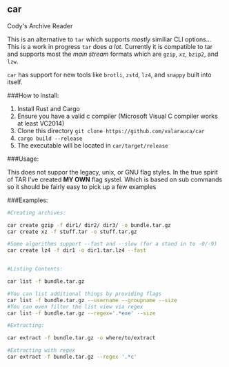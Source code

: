 car
---

Cody's Archive Reader

This is an alternative to `tar` which supports _mostly_ similiar CLI
options... This is a work in progress `tar` does _a lot_. Currently it
is compatible to tar and supports most the _main stream_ formats which are
`gzip`, `xz`, `bzip2`, and `lzw`.

`car` has support for new tools like `brotli`, `zstd`, `lz4`, and `snappy`
built into itself.

###How to install:
1. Install Rust and Cargo
2. Ensure you have a valid c compiler (Microsoft Visual C compiler works at least VC2014)
3. Clone this directory `git clone https://github.com/valarauca/car`
4. `cargo build --release`
5. The executable will be located in `car/target/release`


###Usage:

This does not suppor the legacy, unix, or GNU flag styles. In the true spirit of TAR
I've created **MY OWN** flag systel. Which is based on sub commands so it should be
fairly easy to pick up a few examples

###Examples:

```bash
#Creating archives:

car create gzip -f dir1/ dir2/ dir3/ -o bundle.tar.gz
car create xz -f stuff.tar -o stuff.tar.gz

#Some algorithms support --fast and --slow (for a stand in to -0/-9)
car create lz4 -f dir1 -o dir1.tar.lz4 --fast


#Listing Contents:

car list -f bundle.tar.gz

#You can list additional things by providing flags
car list -f bundle.tar.gz --username --groupname --size
#You can even filter the list view via regex
car list -f bundle.tar.gz --regex='.*exe' --size

#Extracting:

car extract -f bundle.tar.gz -o where/to/extract

#Extracting with regex
car extract -f bundle.tar.gz --regex '.*c'
```

